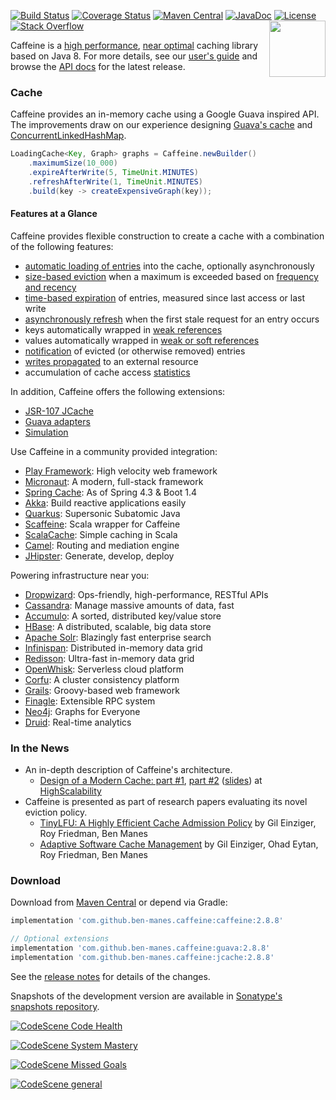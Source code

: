 
[![Build Status](https://github.com/ben-manes/caffeine/workflows/build/badge.svg)](https://github.com/ben-manes/caffeine/actions?query=workflow%3Abuild)
[![Coverage Status](https://img.shields.io/coveralls/ben-manes/caffeine.svg)](https://coveralls.io/r/ben-manes/caffeine?branch=master)
[![Maven Central](https://maven-badges.herokuapp.com/maven-central/com.github.ben-manes.caffeine/caffeine/badge.svg)](https://maven-badges.herokuapp.com/maven-central/com.github.ben-manes.caffeine/caffeine)
[![JavaDoc](http://www.javadoc.io/badge/com.github.ben-manes.caffeine/caffeine.svg)](http://www.javadoc.io/doc/com.github.ben-manes.caffeine/caffeine)
[![License](http://img.shields.io/:license-apache-brightgreen.svg)](http://www.apache.org/licenses/LICENSE-2.0.html)
[![Stack Overflow](http://img.shields.io/:stack%20overflow-caffeine-brightgreen.svg)](http://stackoverflow.com/questions/tagged/caffeine)
<a href="https://github.com/ben-manes/caffeine/wiki">
<img align="right" height="90px" src="https://raw.githubusercontent.com/ben-manes/caffeine/master/wiki/logo.png">
</a>

Caffeine is a [high performance][benchmarks], [near optimal][efficiency] caching library based on
Java 8. For more details, see our [user's guide][users-guide] and browse the [API docs][javadoc] for
the latest release.

### Cache

Caffeine provides an in-memory cache using a Google Guava inspired API. The improvements draw on our
experience designing [Guava's cache][guava-cache] and [ConcurrentLinkedHashMap][clhm].

```java
LoadingCache<Key, Graph> graphs = Caffeine.newBuilder()
    .maximumSize(10_000)
    .expireAfterWrite(5, TimeUnit.MINUTES)
    .refreshAfterWrite(1, TimeUnit.MINUTES)
    .build(key -> createExpensiveGraph(key));
```

#### Features at a Glance

Caffeine provides flexible construction to create a cache with a combination of the following features:
 * [automatic loading of entries][population] into the cache, optionally asynchronously
 * [size-based eviction][size] when a maximum is exceeded based on [frequency and recency][efficiency]
 * [time-based expiration][time] of entries, measured since last access or last write
 * [asynchronously refresh][refresh] when the first stale request for an entry occurs
 * keys automatically wrapped in [weak references][reference]
 * values automatically wrapped in [weak or soft references][reference]
 * [notification][listener] of evicted (or otherwise removed) entries
 * [writes propagated][writer] to an external resource
 * accumulation of cache access [statistics][statistics]

In addition, Caffeine offers the following extensions:
 * [JSR-107 JCache][jsr107]
 * [Guava adapters][guava-adapter]
 * [Simulation][simulator]

Use Caffeine in a community provided integration:
 * [Play Framework][play]: High velocity web framework
 * [Micronaut][micronaut]: A modern, full-stack framework
 * [Spring Cache][spring]: As of Spring 4.3 & Boot 1.4
 * [Akka][akka-http]: Build reactive applications easily
 * [Quarkus][quarkus]: Supersonic Subatomic Java
 * [Scaffeine][scaffeine]: Scala wrapper for Caffeine
 * [ScalaCache][scala-cache]: Simple caching in Scala
 * [Camel][camel]: Routing and mediation engine
 * [JHipster][jhipster]: Generate, develop, deploy

Powering infrastructure near you:
 * [Dropwizard][dropwizard]: Ops-friendly, high-performance, RESTful APIs
 * [Cassandra][cassandra]: Manage massive amounts of data, fast
 * [Accumulo][accumulo]: A sorted, distributed key/value store
 * [HBase][hbase]: A distributed, scalable, big data store
 * [Apache Solr][solr]: Blazingly fast enterprise search
 * [Infinispan][infinispan]: Distributed in-memory data grid
 * [Redisson][redisson]: Ultra-fast in-memory data grid
 * [OpenWhisk][open-whisk]: Serverless cloud platform
 * [Corfu][corfu]: A cluster consistency platform
 * [Grails][grails]: Groovy-based web framework
 * [Finagle][finagle]: Extensible RPC system
 * [Neo4j][neo4j]: Graphs for Everyone
 * [Druid][druid]: Real-time analytics

### In the News

 * An in-depth description of Caffeine's architecture.
   * [Design of a Modern Cache: part #1][modern-cache-1], [part #2][modern-cache-2] ([slides][modern-cache-slides]) at [HighScalability][HighScalability]
 * Caffeine is presented as part of research papers evaluating its novel eviction policy.
   * [TinyLFU: A Highly Efficient Cache Admission Policy][tinylfu] by Gil Einziger, Roy Friedman, Ben Manes
   * [Adaptive Software Cache Management][adaptive-tinylfu] by Gil Einziger, Ohad Eytan, Roy Friedman, Ben Manes

### Download

Download from [Maven Central][maven] or depend via Gradle:

```gradle
implementation 'com.github.ben-manes.caffeine:caffeine:2.8.8'

// Optional extensions
implementation 'com.github.ben-manes.caffeine:guava:2.8.8'
implementation 'com.github.ben-manes.caffeine:jcache:2.8.8'
```

See the [release notes][releases] for details of the changes.

Snapshots of the development version are available in
[Sonatype's snapshots repository][snapshots].

[benchmarks]: https://github.com/ben-manes/caffeine/wiki/Benchmarks
[users-guide]: https://github.com/ben-manes/caffeine/wiki
[javadoc]: http://www.javadoc.io/doc/com.github.ben-manes.caffeine/caffeine
[guava-cache]: https://github.com/google/guava/wiki/CachesExplained
[clhm]: https://code.google.com/p/concurrentlinkedhashmap
[population]: https://github.com/ben-manes/caffeine/wiki/Population
[size]: https://github.com/ben-manes/caffeine/wiki/Eviction#size-based
[time]: https://github.com/ben-manes/caffeine/wiki/Eviction#time-based
[refresh]: https://github.com/ben-manes/caffeine/wiki/Refresh
[reference]: https://github.com/ben-manes/caffeine/wiki/Eviction#reference-based
[listener]: https://github.com/ben-manes/caffeine/wiki/Removal
[writer]: https://github.com/ben-manes/caffeine/wiki/Writer
[statistics]: https://github.com/ben-manes/caffeine/wiki/Statistics
[simulator]: https://github.com/ben-manes/caffeine/wiki/Simulator
[guava-adapter]: https://github.com/ben-manes/caffeine/wiki/Guava
[jsr107]: https://github.com/ben-manes/caffeine/wiki/JCache
[maven]: https://maven-badges.herokuapp.com/maven-central/com.github.ben-manes.caffeine/caffeine
[releases]: https://github.com/ben-manes/caffeine/releases
[snapshots]: https://oss.sonatype.org/content/repositories/snapshots/com/github/ben-manes/caffeine/
[efficiency]: https://github.com/ben-manes/caffeine/wiki/Efficiency
[tinylfu]: https://dl.acm.org/authorize?N41277
[adaptive-tinylfu]: https://dl.acm.org/authorize?N675830
[modern-cache-1]: http://highscalability.com/blog/2016/1/25/design-of-a-modern-cache.html
[modern-cache-2]: http://highscalability.com/blog/2019/2/25/design-of-a-modern-cachepart-deux.html
[modern-cache-slides]: https://docs.google.com/presentation/d/1NlDxyXsUG1qlVHMl4vsUUBQfAJ2c2NsFPNPr2qymIBs
[highscalability]: http://highscalability.com
[spring]: https://docs.spring.io/spring/docs/current/spring-framework-reference/integration.html#cache-store-configuration-caffeine
[scala-cache]: https://github.com/cb372/scalacache
[scaffeine]: https://github.com/blemale/scaffeine
[hbase]: https://hbase.apache.org
[cassandra]: http://cassandra.apache.org
[solr]: https://lucene.apache.org/solr
[infinispan]: http://infinispan.org/docs/stable/user_guide/user_guide.html#eviction_strategy
[neo4j]: https://github.com/neo4j/neo4j
[finagle]: https://github.com/twitter/finagle
[druid]: https://druid.apache.org/docs/latest/configuration/index.html#cache-configuration
[jhipster]: https://www.jhipster.tech/
[open-whisk]: https://openwhisk.apache.org/
[camel]: https://github.com/apache/camel/blob/master/components/camel-caffeine/src/main/docs/caffeine-cache-component.adoc
[corfu]: https://github.com/CorfuDB/CorfuDB
[akka-http]: https://doc.akka.io/docs/akka-http/current/common/caching.html
[micronaut]: https://docs.micronaut.io/latest/guide/index.html#caching
[play]: https://www.playframework.com/documentation/latest/JavaCache
[redisson]: https://github.com/redisson/redisson
[accumulo]: https://accumulo.apache.org
[dropwizard]: https://www.dropwizard.io
[grails]: https://grails.org
[quarkus]: https://quarkus.io


[![CodeScene Code Health](https://codescene.io/projects/48512/status-badges/code-health)](https://codescene.io/projects/48512)

[![CodeScene System Mastery](https://codescene.io/projects/48512/status-badges/system-mastery)](https://codescene.io/projects/48512)

[![CodeScene Missed Goals](https://codescene.io/projects/48512/status-badges/missed-goals)](https://codescene.io/projects/48512)

[![CodeScene general](https://codescene.io/images/analyzed-by-codescene-badge.svg)](https://codescene.io/projects/48512)
